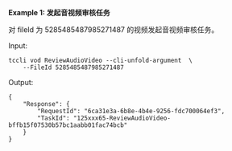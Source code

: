 **Example 1: 发起音视频审核任务**

对 fileId 为 5285485487985271487 的视频发起音视频审核任务。

Input: 

```
tccli vod ReviewAudioVideo --cli-unfold-argument  \
    --FileId 5285485487985271487
```

Output: 
```
{
    "Response": {
        "RequestId": "6ca31e3a-6b8e-4b4e-9256-fdc700064ef3",
        "TaskId": "125xxx65-ReviewAudioVideo-bffb15f07530b57bc1aabb01fac74bcb"
    }
}
```

